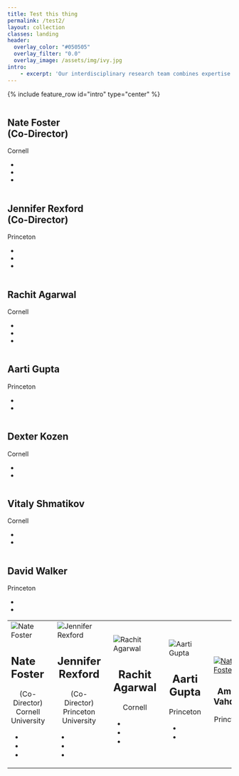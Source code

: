 ```yaml
---
title: Test this thing
permalink: /test2/
layout: collection
classes: landing
header:
  overlay_color: "#050505"
  overlay_filter: "0.0"
  overlay_image: /assets/img/ivy.jpg
intro:
    - excerpt: 'Our interdisciplinary research team combines expertise in algorithms, networking, programming languages, systems, and verification.'
---
```


{% include feature_row id="intro" type="center" %}

 
 <div class="container">
              <div class="row">
                <div class="col-sm-4 col-sm-offset-2">
                    <div class="team-member">
                        <img src="/foster-site/assets/img/nate.jpg" class="img-responsive img-circle" alt="">
                        <h2>Nate Foster<br/>(Co-Director)</h2>
                        <p class="text-muted">Cornell</p>
                        <ul class="list-inline social-buttons">
                            <li><a href="http://www.cs.cornell.edu/~jnfoster/"><i class="fa fa-home"></i></a></li>
                            <li><a href="mailto:jnfoster@cs.cornell.edu"><i class="far fa-envelope"></i></a></li>
                            <li><a href="https://twitter.com/natefoster"><i class="fab fa-twitter"></i></a></li>
                        </ul>
                    </div>
                </div>
                <div class="col-sm-4">
                    <div class="team-member">
                        <img src="/foster-site/assets/img/jen.jpg" class="img-responsive img-circle" alt="">
                        <h2>Jennifer Rexford<br/>(Co-Director)</h2>
                        <p class="text-muted">Princeton</p>
                        <ul class="list-inline social-buttons">
                            <li><a href="http://www.cs.princeton.edu/~jrex/"><i class="fa fa-home"></i></a></li>
                            <li><a href="mailto:jrex@cs.princeton.edu"><i class="far fa-envelope"></i></a></li>
                            <li><a href="https://twitter.com/jrexnet"><i class="fab fa-twitter"></i></a></li>
                        </ul>
                    </div>
                </div>
            </div>
            <div class="row">
              <div class="col-sm-2">
                <div class="team-member">
                  <img src="/foster-site/assets/img/rachit.jpg" class="img-responsive img-circle" alt="">
                  <h2>Rachit Agarwal</h2>
                  <p class="text-muted">Cornell</p>
                  <ul class="list-inline social-buttons">
                    <li><a href="http://people.eecs.berkeley.edu/~rachit/"><i class="fa fa-home"></i></a></li>
                    <li><a href="mailto:ragarwal@berkeley.edu"><i class="far fa-envelope"></i></a></li>
                    <li><a href="https://twitter.com/_ragarwal_"><i class="fab fa-twitter"></i></a></li>
                  </ul>
                </div>
              </div>
              <div class="col-sm-2">
                <div class="team-member">
                  <img src="/foster-site/assets/img/aarti.jpg" class="img-responsive img-circle" alt="">
                  <h2>Aarti Gupta</h2>
                  <p class="text-muted">Princeton</p>
                  <ul class="list-inline social-buttons">
                    <li><a href="https://www.cs.princeton.edu/~aartig/"><i class="fa fa-home"></i></a></li>
                    <li><a href="mailto:aartig@cs.princeton.edu"><i class="far fa-envelope"></i></a></li>
                  </ul>
                </div>
              </div>
              <div class="col-sm-2">
                <div class="team-member">
                  <img src="/foster-site/assets/img/dexter.jpg" class="img-responsive img-circle" alt="">
                  <h2>Dexter Kozen</h2>
                  <p class="text-muted">Cornell</p>
                  <ul class="list-inline social-buttons">
                    <li><a href="https://www.cs.cornell.edu/~kozen/"><i class="fa fa-home"></i></a></li>
                    <li><a href="mailto:kozen@cs.cornell.edu"><i class="far fa-envelope"></i></a></li>
                  </ul>
                </div>
              </div>
              <div class="col-sm-2">
                <div class="team-member">
                  <img src="/foster-site/assets/img/vitaly.jpg" class="img-responsive img-circle" alt="">
                  <h2>Vitaly Shmatikov</h2>
                  <p class="text-muted">Cornell</p>
                  <ul class="list-inline social-buttons">
                    <li><a href="https://www.cs.cornell.edu/~schmat/"><i class="fa fa-home"></i></a></li>
                    <li><a href="mailto:schmat@cs.cornell.edu"><i class="far fa-envelope"></i></a></li>
                  </ul>
                </div>
              </div>
              <div class="col-sm-2">
                <div class="team-member">
                  <img src="/foster-site/assets/img/dave.jpg" class="img-responsive img-circle" alt="">
                  <h2>David Walker</h2>
                  <p class="text-muted">Princeton</p>
                  <ul class="list-inline social-buttons">
                    <li><a href="https://www.cs.princeton.edu/~dpw/"><i class="fa fa-home"></i></a></li>
                    <li><a href="mailto:dpw@cs.princeton.edu"><i class="far fa-envelope"></i></a></li>
                  </ul>
                </div>
              </div>
            </div>
          </div>


<div class="container">
<table>
<tbody>
<tr>
<td class="team-member"><img src="{{ site.baseurl }}/assets/img/nate.jpg" class="img-responsive img-circle" alt="Nate Foster"/>
<h2>Nate Foster</h2>
 <p style="text-align: center;">(Co-Director)<br />Cornell University</p>
 <ul class="list-inline social-buttons" >
                            <li><a href="http://www.cs.cornell.edu/~jnfoster/"><i class="fa fa-home"></i></a></li>
                            <li><a href="mailto:jnfoster@cs.cornell.edu"><i class="far fa-envelope"></i></a></li>
                            <li><a href="https://twitter.com/natefoster"><i class="fab fa-twitter"></i></a></li>
                        </ul>
</td>
<td style="padding-left:20px;" class="team-member"><img src="{{ site.baseurl }}/assets/img/jen.jpg" class="img-responsive img-circle" alt="Jennifer Rexford"/>
<h2 style="text-align: center;">Jennifer Rexford</h2>
<p style="text-align: center;">(Co-Director)<br />Princeton University</p>
<ul class="list-inline social-buttons">
                            <li><a href="http://www.cs.princeton.edu/~jrex/"><i class="fa fa-home"></i></a></li>
                            <li><a href="mailto:jrex@cs.princeton.edu"><i class="far fa-envelope"></i></a></li>
                            <li><a href="https://twitter.com/jrexnet"><i class="fab fa-twitter"></i></a></li>
                        </ul>
</td>
<td style="padding-left:20px;" class="team-member"><img src="{{ site.baseurl }}/assets/img/rachit.jpg" class="img-responsive img-circle" alt="Rachit Agarwal"/>
<h2 style="text-align: center;">Rachit Agarwal</h2>
<p style="text-align: center;">Cornell</p>
<ul class="list-inline social-buttons">
                    <li><a href="http://people.eecs.berkeley.edu/~rachit/"><i class="fa fa-home"></i></a></li>
                    <li><a href="mailto:ragarwal@berkeley.edu"><i class="far fa-envelope"></i></a></li>
                    <li><a href="https://twitter.com/_ragarwal_"><i class="fab fa-twitter"></i></a></li>
                  </ul>
</td>
<td style="padding-left:20px;" class="team-member"><img src="{{ site.baseurl }}/assets/img/aarti.jpg" class="img-responsive img-circle" alt="Aarti Gupta"/>
<h2 style="text-align: center;">Aarti Gupta</h2>
<p style="text-align: center;">Princeton</p>
<ul class="list-inline social-buttons">
                    <li><a href="https://www.cs.princeton.edu/~aartig/"><i class="fa fa-home"></i></a></li>
                    <li><a href="mailto:aartig@cs.princeton.edu"><i class="far fa-envelope"></i></a></li>
                  </ul>
</td>
<td style="padding-left:20px;" class="team-member"><a title="Amin Vahdat" href="https://research.google.com/pubs/AminVahdat.html"><img src="{{ site.baseurl }}/assets/img/nate.jpg" class="img-responsive img-circle" alt="Nate Foster"/></a>
<h3 style="text-align: center;">Amin Vahdat</h3>
<p style="text-align: center;">Princton</p>
</td>
<td style="padding-left:20px;" class="team-member"><a title="Amin Vahdat" href="https://research.google.com/pubs/AminVahdat.html"><img src="{{ site.baseurl }}/assets/img/aarti.jpg" class="img-responsive img-circle" alt="Nate Foster"/></a>
<h3 style="text-align: center;">Amin Vahdat</h3>
<p style="text-align: center;">Google</p>
</td>
</tr>
</tbody>
</table>
</div>
